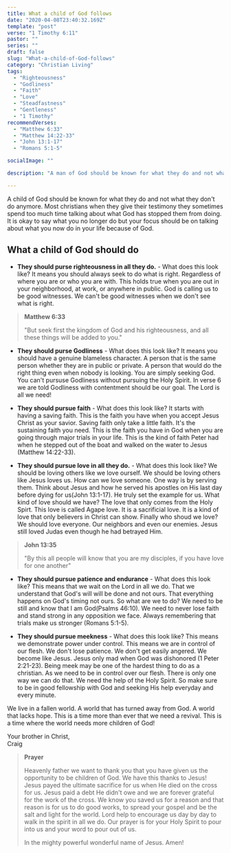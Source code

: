 ```yaml
---
title: What a child of God follows
date: "2020-04-08T23:40:32.169Z"
template: "post"
verse: "1 Timothy 6:11"
pastor: ""
series: ""
draft: false
slug: "What-a-child-of-God-follows"
category: "Christian Living"
tags:
  - "Righteousness"
  - "Godliness"
  - "Faith"
  - "Love"
  - "Steadfastness"
  - "Gentleness"
  - "1 Timothy"
recommendVerses: 
  - "Matthew 6:33"
  - "Matthew 14:22-33"
  - "John 13:1-17"
  - "Romans 5:1-5"

socialImage: ""

description: "A man of God should be known for what they do and not what they don't do anymore."

---
```


A child of God should be known for what they do and not what they don't do anymore. Most christians when they give their testimony they sometimes spend too much time talking about what God has stopped them from doing. It is okay to say what you no longer do but your focus should be on talking about what you now do in your life because of God. 

## What a child of God should do

 - **They should purse righteousness in all they do.** - What does this look like? It means you should always seek to do what is right. Regardless of where you are or who you are with. This holds true when you are out in your neighborhood, at work, or anywhere in public. God is calling us to be good witnesses. We can't be good witnesses when we don't see what is right. 


<blockquote>
<strong>Matthew 6:33</strong>

"But seek first the kingdom of God and his righteousness, and all these things will be added to you."

</blockquote>

  - **They should purse Godliness** - What does this look like? It means you should have a genuine blameless character. A person that is the same person whether they are in public or private. A person that would do the right thing even when nobody is looking. You are simply seeking God. You can't pursuse Godliness without pursuing the Holy Spirit. In verse 6 we are told Godliness with contentment should be our goal. The Lord is all we need!

  - **They should pursue faith** - What does this look like? It starts with having a saving faith. This is the faith you have when you accept Jesus Christ as your savior. Saving faith only take a little faith. It's the sustaining faith you need. This is the faith you have in God when you are going through major trials in your life. This is the kind of faith Peter had when he stepped out of the boat and walked on the water to Jesus (Matthew 14:22-33). 


 - **They should pursue love in all they do.** - What does this look like? We should be loving others like we love ourself. We should be loving others like Jesus loves us. How can we love someone. One way is by serving them. Think about Jesus and how he served his apostles on His last day before dying for us(John 13:1-17). He truly set the example for us. What kind of love should we have? The love that only comes from the Holy Spirt. This love is called Agape love. It is a sacrificial love. It is a kind of love that only believers in Christ can show. Finally who shoud we love? We should love everyone. Our neighbors and even our enemies. Jesus still loved Judas even though he had betrayed Him.

<blockquote class="right">
<strong>John 13:35</strong>

"By this all people will know that you are my disciples, if you have love for one another"

</blockquote>


 - **They should pursue patience and endurance** - What does this look like? This means that we wait on the Lord in all we do. That we understand that God's will will be done and not ours. That everything happens on God's timing not ours. So what are we to do? We need to be still and know that I am God(Psalms 46:10). We need to never lose faith and stand strong in any opposition we face. Always remembering that trials make us stronger (Romans 5:1-5). 

 - **They should pursue meekness**  - What does this look like? This means we demonstrate power under control. This means we are in control of our flesh. We don't lose patience. We don't get easily angered. We become like Jesus. Jesus only mad when God was dishonored (1 Peter 2:21-23). Being meek may be one of the hardest thing to do as a christian. As we need to be in control over our flesh. There is only one way we can do that. We need the help of the Holy Spirit. So make sure to be in good fellowship with God and seeking His help everyday and every minute.


We live in a fallen world. A world that has turned away from God. A world that lacks hope. This is a time more than ever that we need a revival. This is a time where the world needs more children of God!

Your brother in Christ,
<br /> Craig

<blockquote>
<strong>Prayer</strong>

Heavenly father we want to thank you that you have given us the opportunity to be children of God. We have this thanks to Jesus! Jesus payed the ultimate sacrifice for us when He died on the cross for us. Jesus paid a debt He didn't owe and we are forever grateful for the work of the cross. We know you saved us for a reason and that reason is for us to do good works, to spread your gospel and be the salt and light for the world. Lord help to encourage us day by day to walk in the spirit in all we do. Our prayer is for your Holy Spirit to pour into us and your word to pour out of us. 

In the mighty powerful wonderful name of Jesus.
Amen!

</blockquote>
 
